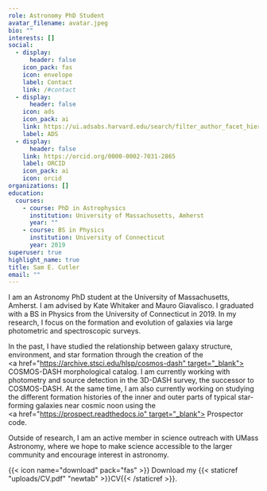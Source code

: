 ```yaml
---
role: Astronomy PhD Student
avatar_filename: avatar.jpeg
bio: ""
interests: []
social:
  - display:
      header: false
    icon_pack: fas
    icon: envelope
    label: Contact
    link: /#contact
  - display:
      header: false
    icon: ads
    icon_pack: ai
    link: https://ui.adsabs.harvard.edu/search/filter_author_facet_hier_fq_author=AND&filter_author_facet_hier_fq_author=author_facet_hier%3A%220%2FCutler%2C%20S%22&fq=%7B!type%3Daqp%20v%3D%24fq_database%7D&fq=%7B!type%3Daqp%20v%3D%24fq_author%7D&fq_author=(author_facet_hier%3A%220%2FCutler%2C%20S%22)&fq_database=database%3A%22astronomy%22&q=%20%20author%3A%22cutler%2Csam%22&sort=date%20desc%2C%20bibcode%20desc&p_=0
    label: ADS
  - display:
      header: false
    link: https://orcid.org/0000-0002-7031-2865
    label: ORCID
    icon_pack: ai
    icon: orcid
organizations: []
education:
  courses:
    - course: PhD in Astrophysics
      institution: University of Massachusetts, Amherst
      year: ""
    - course: BS in Physics
      institution: University of Connecticut
      year: 2019
superuser: true
highlight_name: true
title: Sam E. Cutler
email: ""
---
```

I am an Astronomy PhD student at the University of Massachusetts, Amherst. I am advised by Kate Whitaker and Mauro Giavalisco. I graduated with a BS in Physics from the University of Connecticut in 2019. In my research, I focus on the formation and evolution of galaxies via large photometric and spectroscopic surveys. 

In the past, I have studied the relationship between galaxy structure, environment, and star formation through the creation of the <a href="https://archive.stsci.edu/hlsp/cosmos-dash" target="_blank"> COSMOS-DASH morphological catalog</a>.  I am currently working with photometry and source detection in the 3D-DASH survey, the successor to COSMOS-DASH. At the same time, I am also currently working on studying the different formation histories of the inner and outer parts of typical star-forming galaxies near cosmic noon using the <a href="https://prospect.readthedocs.io" target="_blank"> Prospector</a> code.

Outside of research, I am an active member in science outreach with UMass Astronomy, where we hope to make science accessible to the larger community and encourage interest in astronomy.

{{< icon name="download" pack="fas" >}} Download my {{< staticref "uploads/CV.pdf" "newtab" >}}CV{{< /staticref >}}.
